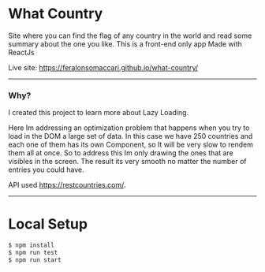# What Country

Site where you can find the flag of any country in the world and read some summary about the one you like.
This is a front-end only app Made with ReactJs

Live site: https://feralonsomaccari.github.io/what-country/

------
### Why?
I created this project to learn more about Lazy Loading. 

Here Im addressing an optimization problem that happens when you try to load in the DOM a large set of data. In this case we have 250 countries and each one of them has its own Component, so It will be very slow to rendem them all at once. So to address this Im only drawing the ones that are visibles in the screen.
The result its very smooth no matter the number of entries you could have.

API used https://restcountries.com/.


------
# Local Setup

```sh
$ npm install
$ npm run test
$ npm run start
```